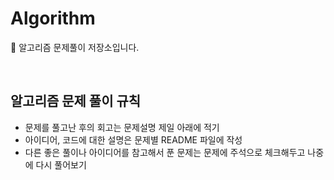 # Algorithm

📌 알고리즘 문제풀이 저장소입니다.

<br>


## 알고리즘 문제 풀이 규칙


- 문제를 풀고난 후의 회고는 문제설명 제일 아래에 적기
- 아이디어, 코드에 대한 설명은 문제별 README 파일에 작성
- 다른 좋은 풀이나 아이디어를 참고해서 푼 문제는 문제에 주석으로 체크해두고 나중에 다시 풀어보기
